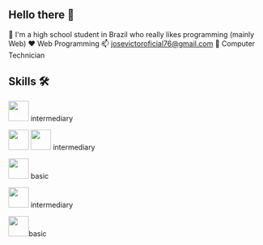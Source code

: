 ## Hello there 👋
💬 I'm a high school student in Brazil who really likes programming (mainly Web)
❤️ Web Programming
📫 josevictoroficial76@gmail.com
🏫 Computer Technician

## Skills 🛠️
<img  loading="lazy" src="https://cdn.jsdelivr.net/gh/devicons/devicon@latest/icons/javascript/javascript-original.svg" width="40" height="40" /> intermediary

<img  loading="lazy" src="https://cdn.jsdelivr.net/gh/devicons/devicon@latest/icons/html5/html5-original.svg" width="40" height="40"/> <img loading="lazy" src="https://cdn.jsdelivr.net/gh/devicons/devicon@latest/icons/css3/css3-original.svg"  width="40" height="40"/> intermediary

<img  loading="lazy"  src="https://cdn.jsdelivr.net/gh/devicons/devicon@latest/icons/php/php-original.svg" width="40" height="40"/> basic

<img  loading="lazy"  src="https://cdn.jsdelivr.net/gh/devicons/devicon@latest/icons/python/python-original.svg" idth="40" height="40"/> intermediary

<img loading="lazy" src="https://cdn.jsdelivr.net/gh/devicons/devicon@latest/icons/mysql/mysql-original.svg" width="40" height="40" />basic




          



<!--
**jsvic/jsvic** is a ✨ _special_ ✨ repository because its `README.md` (this file) appears on your GitHub profile.

Here are some ideas to get you started:

- 🔭 I’m currently working on ...
- 🌱 I’m currently learning ...
- 👯 I’m looking to collaborate on ...
- 🤔 I’m looking for help with ...
- 💬 Ask me about ...
- 📫 How to reach me: ...
- 😄 Pronouns: ...
- ⚡ Fun fact: ...
-->
